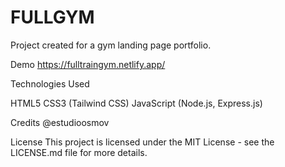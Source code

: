 # FULLGYM

Project created for a gym landing page portfolio.

Demo
https://fulltraingym.netlify.app/

Technologies Used

HTML5
CSS3 (Tailwind CSS)
JavaScript (Node.js, Express.js)

Credits
@estudioosmov

License
This project is licensed under the MIT License - see the LICENSE.md file for more details.
